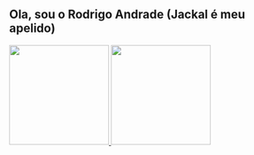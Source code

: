 ## Ola, sou o Rodrigo Andrade (Jackal é meu apelido)
 <div>
  <a href="https://github.com/rodrigojackal">
  <img height="180em" src="https://github-readme-stats.vercel.app/api?username=rodrigojackal&show_icons=true&theme=dracula&include_all_commits=true&count_private=true"/>
  <img height="180em" src="https://github-readme-stats.vercel.app/api/top-langs/?username=rodrigojackal&layout=compact&langs_count=16&theme=dracula"/>
</div>

